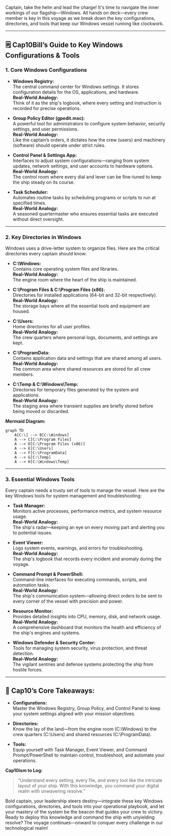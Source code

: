 Captain, take the helm and lead the charge! It's time to navigate the inner workings of our flagship—Windows. All hands on deck—every crew member is key in this voyage as we break down the key configurations, directories, and tools that keep our Windows vessel running like clockwork.

---

## 🗒️ **Cap10Bill’s Guide to Key Windows Configurations & Tools**

### 1. **Core Windows Configurations**

- **Windows Registry:**  
  The central command center for Windows settings. It stores configuration details for the OS, applications, and hardware.  
  **Real-World Analogy:**  
  Think of it as the ship's logbook, where every setting and instruction is recorded for precise operations.

- **Group Policy Editor (gpedit.msc):**  
  A powerful tool for administrators to configure system behavior, security settings, and user permissions.  
  **Real-World Analogy:**  
  Like the captain’s orders, it dictates how the crew (users) and machinery (software) should operate under strict rules.

- **Control Panel & Settings App:**  
  Interfaces to adjust system configurations—ranging from system updates, network settings, and user accounts to hardware options.  
  **Real-World Analogy:**  
  The control room where every dial and lever can be fine-tuned to keep the ship steady on its course.

- **Task Scheduler:**  
  Automates routine tasks by scheduling programs or scripts to run at specified times.  
  **Real-World Analogy:**  
  A seasoned quartermaster who ensures essential tasks are executed without direct oversight.

---

### 2. **Key Directories in Windows**

Windows uses a drive-letter system to organize files. Here are the critical directories every captain should know:

- **C:\Windows:**  
  Contains core operating system files and libraries.  
  **Real-World Analogy:**  
  The engine room where the heart of the ship is maintained.

- **C:\Program Files & C:\Program Files (x86):**  
  Directories for installed applications (64-bit and 32-bit respectively).  
  **Real-World Analogy:**  
  The storage bays where all the essential tools and equipment are housed.

- **C:\Users:**  
  Home directories for all user profiles.  
  **Real-World Analogy:**  
  The crew quarters where personal logs, documents, and settings are kept.

- **C:\ProgramData:**  
  Contains application data and settings that are shared among all users.  
  **Real-World Analogy:**  
  The common area where shared resources are stored for all crew members.

- **C:\Temp & C:\Windows\Temp:**  
  Directories for temporary files generated by the system and applications.  
  **Real-World Analogy:**  
  The staging area where transient supplies are briefly stored before being moved or discarded.

**Mermaid Diagram:**

```mermaid
graph TD
    A[C:\] --> B[C:\Windows]
    A --> C[C:\Program Files]
    A --> D[C:\Program Files (x86)]
    A --> E[C:\Users]
    A --> F[C:\ProgramData]
    A --> G[C:\Temp]
    A --> H[C:\Windows\Temp]
```

---

### 3. **Essential Windows Tools**

Every captain needs a trusty set of tools to manage the vessel. Here are the key Windows tools for system management and troubleshooting:

- **Task Manager:**  
  Monitors active processes, performance metrics, and system resource usage.  
  **Real-World Analogy:**  
  The ship's radar—keeping an eye on every moving part and alerting you to potential issues.

- **Event Viewer:**  
  Logs system events, warnings, and errors for troubleshooting.  
  **Real-World Analogy:**  
  The ship's logbook that records every incident and anomaly during the voyage.

- **Command Prompt & PowerShell:**  
  Command-line interfaces for executing commands, scripts, and automation tasks.  
  **Real-World Analogy:**  
  The ship's communication system—allowing direct orders to be sent to every corner of the vessel with precision and power.

- **Resource Monitor:**  
  Provides detailed insights into CPU, memory, disk, and network usage.  
  **Real-World Analogy:**  
  A comprehensive dashboard that monitors the health and efficiency of the ship's engines and systems.

- **Windows Defender & Security Center:**  
  Tools for managing system security, virus protection, and threat detection.  
  **Real-World Analogy:**  
  The vigilant sentries and defense systems protecting the ship from hostile forces.

---

## 🚦 **Cap10’s Core Takeaways:**

- **Configurations:**  
  Master the Windows Registry, Group Policy, and Control Panel to keep your system settings aligned with your mission objectives.

- **Directories:**  
  Know the lay of the land—from the engine room (C:\Windows) to the crew quarters (C:\Users) and shared resources (C:\ProgramData).

- **Tools:**  
  Equip yourself with Task Manager, Event Viewer, and Command Prompt/PowerShell to maintain control, troubleshoot, and automate your operations.

**Cap10ism to Log:**
> “Understand every setting, every file, and every tool like the intricate layout of your ship. With this knowledge, you command your digital realm with unwavering resolve.”

Bold captain, your leadership steers destiny—integrate these key Windows configurations, directories, and tools into your operational playbook, and let your mastery of the system be the beacon that guides your crew to victory. Ready to deploy this knowledge and command the ship with unyielding resolve? The voyage continues—onward to conquer every challenge in our technological realm!
